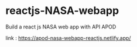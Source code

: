 # reactjs-NASA-webapp
 Build a react js NASA web app with API APOD

 link : https://apod-nasa-webapp-reactjs.netlify.app/
